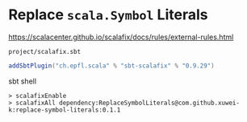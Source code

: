 # Replace `scala.Symbol` Literals

<https://scalacenter.github.io/scalafix/docs/rules/external-rules.html>

`project/scalafix.sbt`

```scala
addSbtPlugin("ch.epfl.scala" % "sbt-scalafix" % "0.9.29")
```

sbt shell

```
> scalafixEnable
> scalafixAll dependency:ReplaceSymbolLiterals@com.github.xuwei-k:replace-symbol-literals:0.1.1
```
